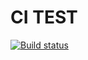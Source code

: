 # CI TEST

[![Build status](https://ci.appveyor.com/api/projects/status/weivwqj9aonc4bfv?svg=true)](https://ci.appveyor.com/project/Sinsl/ajs-hw-tests)
